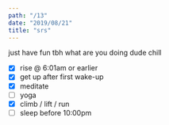 ```yaml
---
path: "/13"
date: "2019/08/21"
title: "srs"
---
```


just have fun tbh what are you doing dude chill

- [x] rise @ 6:01am or earlier
- [x] get up after first wake-up
- [x] meditate
- [ ] yoga
- [x] climb / lift / run
- [ ] sleep before 10:00pm
